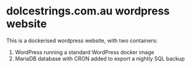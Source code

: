 # dolcestrings.com.au wordpress website

This is a dockerised wordpress website, with two containers:

1. WordPress running a standard WordPress docker image
2. MariaDB database with CRON added to export a nightly SQL backup